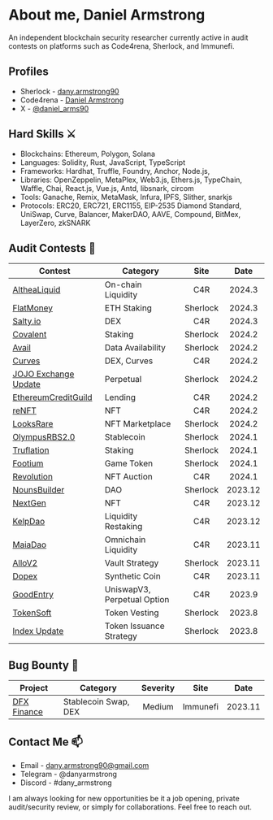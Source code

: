 # About me, Daniel Armstrong
An independent blockchain security researcher currently active in audit contests on platforms such as Code4rena, Sherlock, and Immunefi.

## Profiles
- Sherlock - [dany.armstrong90](https://audits.sherlock.xyz/watson/dany.armstrong90)
- Code4rena - [Daniel Armstrong](https://code4rena.com/@DanielArmstrong)
- X - [@daniel_arms90](https://twitter.com/daniel_arms90)

## Hard Skills ⚔️
- Blockchains: Ethereum, Polygon, Solana
- Languages: Solidity, Rust, JavaScript, TypeScript
- Frameworks: Hardhat, Truffle, Foundry, Anchor, Node.js, 
- Libraries: OpenZeppelin, MetaPlex, Web3.js, Ethers.js, TypeChain, Waffle, Chai, React.js, Vue.js, Antd, libsnark, circom
- Tools: Ganache, Remix, MetaMask, Infura, IPFS, Slither, snarkjs
- Protocols: ERC20, ERC721, ERC1155, EIP-2535 Diamond Standard, UniSwap, Curve, Balancer, MakerDAO, AAVE, Compound, BitMex, LayerZero, zkSNARK

## Audit Contests 📝

| Contest | Category | Site | Date |
| - | - | :-: | :-: |
| [AltheaLiquid](https://code4rena.com/audits/2024-02-althea-liquid-infrastructure) | On-chain Liquidity | C4R | 2024.3 |
| [FlatMoney](https://audits.sherlock.xyz/contests/132) | ETH Staking | Sherlock | 2024.3 |
| [Salty.io](https://code4rena.com/audits/2024-01-saltyio) | DEX | C4R | 2024.3 |
| [Covalent](https://audits.sherlock.xyz/contests/127) | Staking | Sherlock | 2024.2 |
| [Avail](https://audits.sherlock.xyz/contests/146) | Data Availability | Sherlock | 2024.2 |
| [Curves](https://code4rena.com/audits/2024-01-curves) | DEX, Curves | C4R | 2024.2 |
| [JOJO Exchange Update](https://audits.sherlock.xyz/contests/136) | Perpetual | Sherlock | 2024.2 |
| [EthereumCreditGuild](https://code4rena.com/audits/2023-12-ethereum-credit-guild) | Lending | C4R | 2024.2 |
| [reNFT](https://code4rena.com/audits/2024-01-renft) | NFT | C4R | 2024.2 |
| [LooksRare](https://audits.sherlock.xyz/contests/163) | NFT Marketplace | Sherlock | 2024.2 |
| [OlympusRBS2.0](https://audits.sherlock.xyz/contests/128) | Stablecoin | Sherlock | 2024.1 |
| [Truflation](https://audits.sherlock.xyz/contests/151) | Staking | Sherlock | 2024.1 |
| [Footium](https://audits.sherlock.xyz/contests/131) | Game Token | Sherlock | 2024.1 |
| [Revolution](https://code4rena.com/audits/2023-12-revolution-protocol) | NFT Auction | C4R | 2024.1 |
| [NounsBuilder](https://audits.sherlock.xyz/contests/111) | DAO | Sherlock | 2023.12 |
| [NextGen](https://code4rena.com/audits/2023-10-nextgen) | NFT | C4R | 2023.12 |
| [KelpDao](https://code4rena.com/audits/2023-11-kelp-dao-rseth) | Liquidity Restaking | C4R | 2023.12 |
| [MaiaDao](https://code4rena.com/contests/2023-09-maia-dao-ulysses) | Omnichain Liquidity | C4R | 2023.11 |
| [AlloV2](https://audits.sherlock.xyz/contests/109) | Vault Strategy | Sherlock | 2023.11 |
| [Dopex](https://code4rena.com/contests/2023-08-dopex) | Synthetic Coin | C4R | 2023.11 |
| [GoodEntry](https://code4rena.com/contests/2023-08-good-entry) | UniswapV3, Perpetual Option | C4R | 2023.9 |
| [TokenSoft](https://audits.sherlock.xyz/contests/100) | Token Vesting | Sherlock | 2023.8 |
| [Index Update](https://audits.sherlock.xyz/contests/91) | Token Issuance Strategy | Sherlock | 2023.8 |


## Bug Bounty 📝

| Project | Category | Severity | Site | Date |
| - | - | :-: | :-: | :-: |
| [DFX Finance](https://bugs.immunefi.com/dashboard/submission/26076) | Stablecoin Swap, DEX | Medium | Immunefi | 2023.11 |


## Contact Me 📫

- Email - dany.armstrong90@gmail.com
- Telegram - @danyarmstrong
- Discord - #dany_armstrong

I am always looking for new opportunities be it a job opening, private audit/security review, or simply for collaborations. Feel free to reach out.

<!--
**web3-master/web3-master** is a ✨ _special_ ✨ repository because its `README.md` (this file) appears on your GitHub profile.

Here are some ideas to get you started:

- 🔭 I’m currently working on ...
- 🌱 I’m currently learning ...
- 👯 I’m looking to collaborate on ...
- 🤔 I’m looking for help with ...
- 💬 Ask me about ...
- 📫 How to reach me: ...
- 😄 Pronouns: ...
- ⚡ Fun fact: ...
-->
